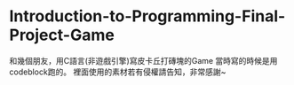 # Introduction-to-Programming-Final-Project-Game
和幾個朋友，用C語言(非遊戲引擎)寫皮卡丘打磚塊的Game
當時寫的時候是用codeblock跑的。
裡面使用的素材若有侵權請告知，非常感謝~
